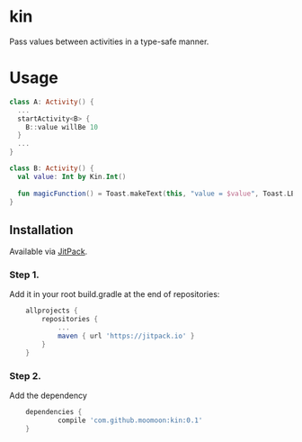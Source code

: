 # kin
Pass values between activities in a type-safe manner.

# Usage
```kotlin
class A: Activity() {
  ...
  startActivity<B> {
    B::value willBe 10
  }
  ...
}

class B: Activity() {
  val value: Int by Kin.Int()
  
  fun magicFunction() = Toast.makeText(this, "value = $value", Toast.LENGTH_SHORT).show()
}
```


## Installation
Available via [JitPack](https://jitpack.io/).

### Step 1.
Add it in your root build.gradle at the end of repositories:
```groovy
	allprojects {
		repositories {
			...
			maven { url 'https://jitpack.io' }
		}
	}
```
### Step 2. 
Add the dependency
```groovy
	dependencies {
	        compile 'com.github.moomoon:kin:0.1'
	}
```
